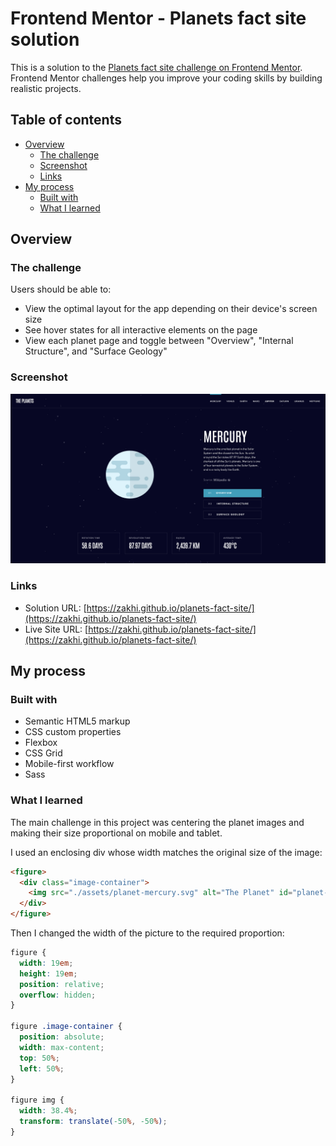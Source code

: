 # Frontend Mentor - Planets fact site solution

This is a solution to the [Planets fact site challenge on Frontend Mentor](https://www.frontendmentor.io/challenges/planets-fact-site-gazqN8w_f). Frontend Mentor challenges help you improve your coding skills by building realistic projects. 

## Table of contents

- [Overview](#overview)
  - [The challenge](#the-challenge)
  - [Screenshot](#screenshot)
  - [Links](#links)
- [My process](#my-process)
  - [Built with](#built-with)
  - [What I learned](#what-i-learned)

## Overview

### The challenge

Users should be able to:

- View the optimal layout for the app depending on their device's screen size
- See hover states for all interactive elements on the page
- View each planet page and toggle between "Overview", "Internal Structure", and "Surface Geology"

### Screenshot

![](./screenshot.png)

### Links

- Solution URL: [https://zakhi.github.io/planets-fact-site/](https://zakhi.github.io/planets-fact-site/)
- Live Site URL: [https://zakhi.github.io/planets-fact-site/](https://zakhi.github.io/planets-fact-site/)

## My process

### Built with

- Semantic HTML5 markup
- CSS custom properties
- Flexbox
- CSS Grid
- Mobile-first workflow
- Sass


### What I learned

The main challenge in this project was centering the planet images and making their size proportional on mobile and tablet.

I used an enclosing div whose width matches the original size of the image:

```html
<figure>
  <div class="image-container">
    <img src="./assets/planet-mercury.svg" alt="The Planet" id="planet-image">
  </div>
</figure>
```

Then I changed the width of the picture to the required proportion:

```css
figure {
  width: 19em;
  height: 19em;
  position: relative;
  overflow: hidden;
}

figure .image-container {
  position: absolute;
  width: max-content;
  top: 50%;
  left: 50%;
}

figure img {
  width: 38.4%;
  transform: translate(-50%, -50%);
}
```

